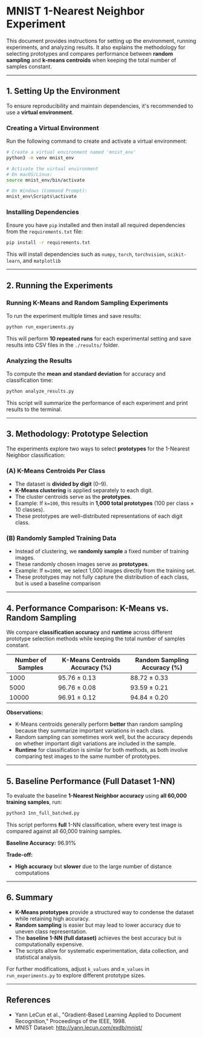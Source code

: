# MNIST 1-Nearest Neighbor Experiment

This document provides instructions for setting up the environment, running experiments, and analyzing results. It also explains the methodology for selecting prototypes and compares performance between **random sampling** and **k-means centroids** when keeping the total number of samples constant.

---

## 1. Setting Up the Environment

To ensure reproducibility and maintain dependencies, it's recommended to use a **virtual environment**.

### **Creating a Virtual Environment**
Run the following command to create and activate a virtual environment:

```bash
# Create a virtual environment named 'mnist_env'
python3 -m venv mnist_env

# Activate the virtual environment
# On macOS/Linux:
source mnist_env/bin/activate

# On Windows (Command Prompt):
mnist_env\Scripts\activate
```

### **Installing Dependencies**
Ensure you have `pip` installed and then install all required dependencies from the `requirements.txt` file:

```bash
pip install -r requirements.txt
```

This will install dependencies such as `numpy`, `torch`, `torchvision`, `scikit-learn`, and `matplotlib`

---

## 2. Running the Experiments

### **Running K-Means and Random Sampling Experiments**
To run the experiment multiple times and save results:

```bash
python run_experiments.py
```

This will perform **10 repeated runs** for each experimental setting and save results into CSV files in the `./results/` folder.

### **Analyzing the Results**
To compute the **mean and standard deviation** for accuracy and classification time:

```bash
python analyze_results.py
```

This script will summarize the performance of each experiment and print results to the terminal.

---

## 3. Methodology: Prototype Selection

The experiments explore two ways to select **prototypes** for the 1-Nearest Neighbor classification:

### **(A) K-Means Centroids Per Class**
- The dataset is **divided by digit** (0–9).
- **K-Means clustering** is applied separately to each digit.
- The cluster centroids serve as the **prototypes**.
- Example: If `k=100`, this results in **1,000 total prototypes** (100 per class × 10 classes).
- These prototypes are well-distributed representations of each digit class.

### **(B) Randomly Sampled Training Data**
- Instead of clustering, we **randomly sample** a fixed number of training images.
- These randomly chosen images serve as **prototypes**.
- Example: If `m=1000`, we select 1,000 images directly from the training set.
- These prototypes may not fully capture the distribution of each class, but is used a baseline comparison

---

## 4. Performance Comparison: K-Means vs. Random Sampling

We compare **classification accuracy** and **runtime** across different prototype selection methods while keeping the total number of samples constant.

| Number of Samples | K-Means Centroids Accuracy (%) | Random Sampling Accuracy (%) |
|-------------------|--------------------------------|------------------------------|
| 1000              |     95.76 ± 0.13               |         88.72 ± 0.33         |
| 5000              |     96.76 ± 0.08               |         93.59 ± 0.21         |
| 10000             |     96.91 ± 0.12               |         94.84 ± 0.20         |

**Observations:**
- K-Means centroids generally perform **better** than random sampling because they summarize important variations in each class.
- Random sampling can sometimes work well, but the accuracy depends on whether important digit variations are included in the sample.
- **Runtime** for classification is similar for both methods, as both involve comparing test images to the same number of prototypes.

---

## 5. Baseline Performance (Full Dataset 1-NN)

To evaluate the baseline **1-Nearest Neighbor accuracy** using **all 60,000 training samples**, run:

```bash
python3 1nn_full_batched.py
```

This script performs **full** 1-NN classification, where every test image is compared against all 60,000 training samples.

**Baseline Accuracy:** 96.91%

**Trade-off:**
- **High accuracy** but **slower** due to the large number of distance computations

---

## 6. Summary

- **K-Means prototypes** provide a structured way to condense the dataset while retaining high accuracy.
- **Random sampling** is easier but may lead to lower accuracy due to uneven class representation.
- The **baseline 1-NN (full dataset)** achieves the best accuracy but is computationally expensive.
- The scripts allow for systematic experimentation, data collection, and statistical analysis.

For further modifications, adjust `k_values` and `m_values` in `run_experiments.py` to explore different prototype sizes.

---

## References
- Yann LeCun et al., "Gradient-Based Learning Applied to Document Recognition," Proceedings of the IEEE, 1998.
- MNIST Dataset: http://yann.lecun.com/exdb/mnist/

